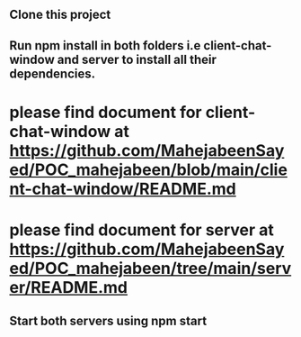 ## Clone this project

## Run npm install in both folders i.e client-chat-window and server to install all their dependencies.

# please find document for client-chat-window at https://github.com/MahejabeenSayed/POC_mahejabeen/blob/main/client-chat-window/README.md

# please find document for server at https://github.com/MahejabeenSayed/POC_mahejabeen/tree/main/server/README.md

## Start both servers using npm start
